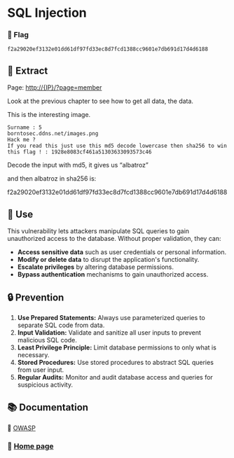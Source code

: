 # SQL Injection

### 🏴 Flag

```
f2a29020ef3132e01dd61df97fd33ec8d7fcd1388cc9601e7db691d17d4d6188
```

## 📌 Extract

Page: [http://{IP}/?page=member](http://{ip}}/?page=survey)

Look at the previous chapter to see how to get all data, the data.

This is the interesting image.

```
Surname : 5
borntosec.ddns.net/images.png
Hack me ?
If you read this just use this md5 decode lowercase then sha256 to win this flag ! : 1928e8083cf461a51303633093573c46
```

Decode the input with md5, it gives us “albatroz”

and then albatroz in sha256 is: 

f2a29020ef3132e01dd61df97fd33ec8d7fcd1388cc9601e7db691d17d4d6188

## 🎯 Use

This vulnerability lets attackers manipulate SQL queries to gain unauthorized access to the database. Without proper validation, they can:

- **Access sensitive data** such as user credentials or personal information.
- **Modify or delete data** to disrupt the application's functionality.
- **Escalate privileges** by altering database permissions.
- **Bypass authentication** mechanisms to gain unauthorized access.

## 🔒 Prevention

1. **Use Prepared Statements:** Always use parameterized queries to separate SQL code from data.
2. **Input Validation:** Validate and sanitize all user inputs to prevent malicious SQL code.
3. **Least Privilege Principle:** Limit database permissions to only what is necessary.
4. **Stored Procedures:** Use stored procedures to abstract SQL queries from user input.
5. **Regular Audits:** Monitor and audit database access and queries for suspicious activity.

## 📚 Documentation

📖 [OWASP](https://owasp.org/www-community/attacks/SQL_Injection)

### 📖 [Home page](https://github.com/hugo-bourgeon/darkly#readme)